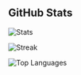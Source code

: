 ## GitHub Stats

![Stats](https://github-readme-stats.vercel.app/api?username=arktetra&theme=vue-dark&show_icons=true&hide_border=true&count_private=true)

![Streak](https://github-readme-streak-stats.herokuapp.com/?user=arktetra&theme=vue-dark&hide_border=true)

![Top Languages](https://github-readme-stats.vercel.app/api/top-langs/?username=arktetra&theme=vue-dark&show_icons=true&hide_border=true&layout=compact)

<!--
**Arktetra/arktetra** is a ✨ _special_ ✨ repository because its `README.md` (this file) appears on your GitHub profile.

Here are some ideas to get you started:

- 🔭 I’m currently working on ...
- 🌱 I’m currently learning ...
- 👯 I’m looking to collaborate on ...
- 🤔 I’m looking for help with ...
- 💬 Ask me about ...
- 📫 How to reach me: ...
- 😄 Pronouns: ...
- ⚡ Fun fact: ...
-->
